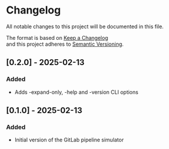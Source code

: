# Changelog

All notable changes to this project will be documented in this file.

The format is based on [Keep a Changelog](https://keepachangelog.com/en/1.0.0/)  
and this project adheres to [Semantic Versioning](https://semver.org/).

## [0.2.0] - 2025-02-13
### Added
- Adds -expand-only, -help and -version CLI options 


## [0.1.0] - 2025-02-13
### Added
- Initial version of the GitLab pipeline simulator
